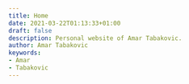 ```yaml
---
title: Home
date: 2021-03-22T01:13:33+01:00
draft: false
description: Personal website of Amar Tabakovic.
author: Amar Tabakovic
keywords: 
- Amar
- Tabakovic
---
```


